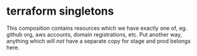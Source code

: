 # terraform singletons

This composition contains resources which we have exactly one of, eg. github
org, aws accounts, domain registrations, etc. Put another way, anything which
will *not* have a separate copy for stage and prod belongs here.
